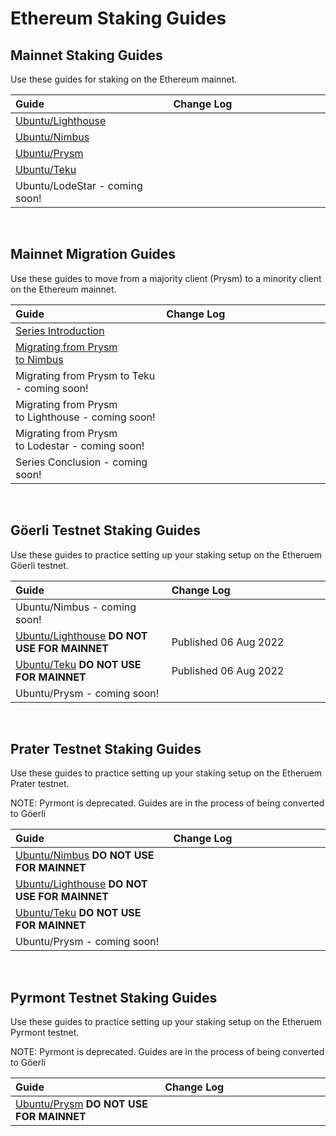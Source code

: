 # Ethereum Staking Guides #

## Mainnet Staking Guides ##

Use these guides for staking on the Ethereum mainnet.

| Guide <img width=325/> | Change Log <img width=400/> |
| :--------- | :---------- |
| [Ubuntu/Lighthouse](https://someresat.medium.com/guide-to-staking-on-ethereum-2-0-ubuntu-lighthouse-41de20513b12?sk=ac7477fd99b6648a5745a3e327f2701c) | |
| [Ubuntu/Nimbus](https://someresat.medium.com/guide-to-staking-on-ethereum-2-0-ubuntu-nimbus-e86bdee8c550?sk=6d2d96e714d0ec41c702b94bddec5040) | |
| [Ubuntu/Prysm](https://someresat.medium.com/guide-to-staking-on-ethereum-2-0-ubuntu-prysm-56f681646f74?sk=b61691b713d37802b8345855dc356b02) | |
| [Ubuntu/Teku](https://someresat.medium.com/guide-to-staking-on-ethereum-2-0-ubuntu-teku-e4247e7c75a1?sk=6d63b55ebe821bd18788c99fa81e437c) | |
| Ubuntu/LodeStar - coming soon! | |

<br/>

## Mainnet Migration Guides ##

Use these guides to move from a majority client (Prysm) to a minority client on the Ethereum mainnet.

| Guide <img width=325/> | Change Log <img width=400/> |
| :---- | :--------- |
| [Series Introduction](https://someresat.medium.com/ethereum-staker-migration-guides-introduction-45505079b1f0) | |
| [Migrating from Prysm to Nimbus](https://someresat.medium.com/ethereum-staker-migration-guide-migrating-from-prysm-to-nimbus-b802a7dcb31e) | |
| Migrating from Prysm to Teku - coming soon! | |
| Migrating from Prysm to Lighthouse - coming soon! | |
| Migrating from Prysm to Lodestar - coming soon! | |
| Series Conclusion - coming soon! | |

<br/>

## Göerli Testnet Staking Guides ##

Use these guides to practice setting up your staking setup on the Etheruem Göerli testnet.

| Guide <img width=325/> | Change Log <img width=400/> |
| :---- | :--------- |
| Ubuntu/Nimbus - coming soon! | |
| [Ubuntu/Lighthouse](https://someresat.medium.com/guide-to-staking-on-ethereum-ubuntu-g%C3%B6erli-lighthouse-8d0a2a811e6e) **DO NOT USE FOR MAINNET** | Published 06 Aug 2022 |
| [Ubuntu/Teku](https://someresat.medium.com/guide-to-staking-on-ethereum-ubuntu-g%C3%B6erli-teku-6512b26f1372) **DO NOT USE FOR MAINNET** | Published 06 Aug 2022 |
| Ubuntu/Prysm - coming soon! | |

<br/>

## Prater Testnet Staking Guides ##

Use these guides to practice setting up your staking setup on the Etheruem Prater testnet.

NOTE: Pyrmont is deprecated. Guides are in the process of being converted to Göerli

| Guide <img width=325/> | Change Log <img width=400/> |
| :---- | :--------- |
| [Ubuntu/Nimbus](https://someresat.medium.com/guide-to-staking-on-ethereum-2-0-ubuntu-prater-nimbus-e7cefd318749) **DO NOT USE FOR MAINNET** | |
| [Ubuntu/Lighthouse](https://someresat.medium.com/guide-to-staking-on-ethereum-2-0-ubuntu-prater-lighthouse-794d3cd7cf4e) **DO NOT USE FOR MAINNET** | |
| [Ubuntu/Teku](https://someresat.medium.com/guide-to-staking-on-ethereum-2-0-ubuntu-prater-teku-3249f1922385) **DO NOT USE FOR MAINNET** | |
| Ubuntu/Prysm - coming soon! | |

<br/>

## Pyrmont Testnet Staking Guides ##

Use these guides to practice setting up your staking setup on the Etheruem Pyrmont testnet.

NOTE: Pyrmont is deprecated. Guides are in the process of being converted to Göerli

| Guide <img width=325/> | Change Log <img width=400/> |
| :---- | :--------- |
| [Ubuntu/Prysm](https://someresat.medium.com/guide-to-staking-on-ethereum-2-0-ubuntu-pyrmont-prysm-a10b5129c7e3?sk=bf99be4e432410badda3d2844f3d95d3) **DO NOT USE FOR MAINNET** | |
